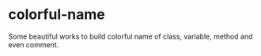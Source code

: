 colorful-name
=============

Some beautiful works to build colorful name of class, variable, method and even comment.